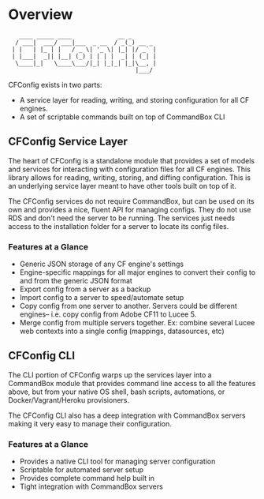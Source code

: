 # Overview

```
   ____ _____ ____             __ _       
  / ___|  ___/ ___|___  _ __  / _(_) __ _ 
 | |   | |_ | |   / _ \| '_ \| |_| |/ _` |
 | |___|  _|| |__| (_) | | | |  _| | (_| |
  \____|_|   \____\___/|_| |_|_| |_|\__, |
                                    |___/ 
```

CFConfig exists in two parts:

- A service layer for reading, writing, and storing configuration for all CF engines.
- A set of scriptable commands built on top of CommandBox CLI

## CFConfig Service Layer

The heart of CFConfig is a standalone module that provides a set of models and services for interacting with configuration files for all CF engines.  This library allows for reading, writing, storing, and diffing configuration. This is an underlying service layer meant to have other tools built on top of it.  

The CFConfig services do not require CommandBox, but can be used on its own and provides a nice, fluent API for managing configs.  They do not use RDS and don't need the server to be running. The services just needs access to the installation folder for a server to locate its config files.

### Features at a Glance

- Generic JSON storage of any CF engine's settings
- Engine-specific mappings for all major engines to convert their config to and from the generic JSON format
- Export config from a server as a backup
- Import config to a server to speed/automate setup
- Copy config from one server to another. Servers could be different engines– i.e. copy config from Adobe CF11 to Lucee 5.
- Merge config from multiple servers together. Ex: combine several Lucee web contexts into a single config (mappings, datasources, etc)

## CFConfig CLI

The CLI portion of CFConfig warps up the services layer into a CommandBox module that provides command line access to all the features above, but from your native OS shell, bash scripts, automations, or Docker/Vagrant/Heroku provisioners.  

The CFConfig CLI also has a deep integration with CommandBox servers making it very easy to manage their configuration.

### Features at a Glance

- Provides a native CLI tool for managing server configuration
- Scriptable for automated server setup
- Provides complete command help built in
- Tight integration with CommandBox servers





